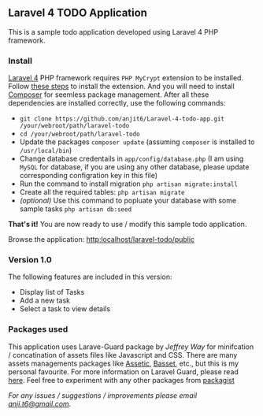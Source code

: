 ## Laravel 4 TODO Application
This is a sample todo application developed using Laravel 4 PHP framework.

### Install
[Laravel 4](http://four.laravel.com) PHP framework requires `PHP MyCrypt` extension to be installed.
Follow [these steps](http://php.net/manual/en/book.mcrypt.php) to install the extension.
And you will need to install [Composer](htt://getcomposer.org) for seemless package management. After all these dependencies are installed correctly, use the following commands:

* `git clone https://github.com/anjit6/Laravel-4-todo-app.git /your/webroot/path/laravel-todo`
* `cd /your/webroot/path/laravel-todo`
* Update the packages `composer update` (assuming `composer` is installed to `/usr/local/bin`)
* Change database credentails in `app/config/database.php` (I am using `MySQL` for database, if you are using any other database, please update corresponding configration key in this file)
* Run the command to install migration `php artisan migrate:install`
* Create all the required tables: `php artisan migrate`
* *(optional)* Use this command to popluate your database with some sample tasks `php artisan db:seed`

**That's it!** You are now ready to use / modify this sample todo application.

Browse the application: [http:localhost/laravel-todo/public](http:localhost/laravel-todo/public)

### Version 1.0
The following features are included in this version:

* Display list of Tasks
* Add a new task
* Select a task to view details

### Packages used
This application uses Larave-Guard package by *Jeffrey Way* for minifcation / concatination of assets files like Javascript and CSS. There are many assets managements packages like [Assetic](https://github.com/kriswallsmith/assetic), [Basset](https://github.com/jasonlewis/basset), etc., but this is my personal favourite.
For more information on Laravel Guard, please read [here](https://github.com/JeffreyWay/Laravel-Guard).
Feel free to experiment with any other packages from [packagist](https://packagist.org/)

*For any issues / suggestions / improvements please email anji.t6@gmail.com.*